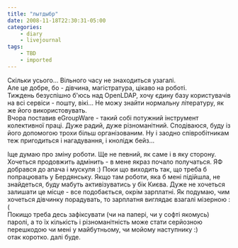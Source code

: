 ```yaml
---
title: "лытдыбр"
date: 2008-11-18T22:30:31-05:00
categories:
    - diary
    - livejournal
tags:
    - TBD
    - imported
---
```


Скільки усього... Вільного часу не знаходиться узагалі.  
Але це добре, бо - дівчина, магістратура, цікаво на роботі.  
Тиждень безуспішно б'юсь над OpenLDAP, хочу єдину базу користувачів на всі сервіси - пошту, вікі... Не можу знайти нормальну літературу, як же його використовувать.  
Вчора поставив eGroupWare - такий собі потужний інструмент колективної праці. Дуже радий, дуже різноманітний. Сподіваюся, буду із його допомогою трохи більш організованим. Ну і заодно співробітникам теж пригодиться і нагадування, і кнолідж бейз...  
  
Іще думаю про зміну роботи. Ще не певний, як саме і в яку сторону. Хочеться продовжить адмінить - в мене якраз почало получаться. ЯФ добрався до апача і мускуля :) Поки що виходить так, що треба б попрацювать у Бердянську. Якщо там роботи, яка б мені підійшла, не знайдеться, буду мабуть активізуватись у бік Києва. Дуже не хочеться залишати це місце - все подобається, окрім зарплатні. Як подумаю, чим хочеться дівчинку порадувать, то зарплатня виглядає взагалі мізерною :(  
Покищо треба десь зафіксувати (чи на папері, чи у софті якомусь) паролі, а то їх кількість і різноманітність може стати серйозною перешкодою чи мені у майбутньому, чи мойому наступнику :)  
отак коротко. далі буде.